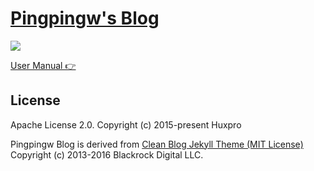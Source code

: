 [Pingpingw's Blog](https://pingpingw.me)
================================



![](http://huangxuan.me/img/blog-desktop.jpg)


[User Manual 👉](_doc/Manual.md)

License
-------

Apache License 2.0.
Copyright (c) 2015-present Huxpro

Pingpingw Blog is derived from [Clean Blog Jekyll Theme (MIT License)](https://github.com/BlackrockDigital/startbootstrap-clean-blog-jekyll/)
Copyright (c) 2013-2016 Blackrock Digital LLC.

